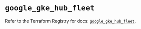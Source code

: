 # `google_gke_hub_fleet`

Refer to the Terraform Registry for docs: [`google_gke_hub_fleet`](https://registry.terraform.io/providers/hashicorp/google/6.49.1/docs/resources/gke_hub_fleet).
